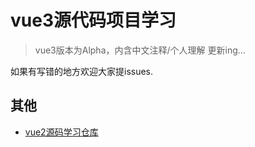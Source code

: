 # vue3源代码项目学习
> vue3版本为Alpha，内含中文注释/个人理解 更新ing...

如果有写错的地方欢迎大家提issues.

## 其他

- [vue2源码学习仓库](https://github.com/aqkj/vue2Lean)

